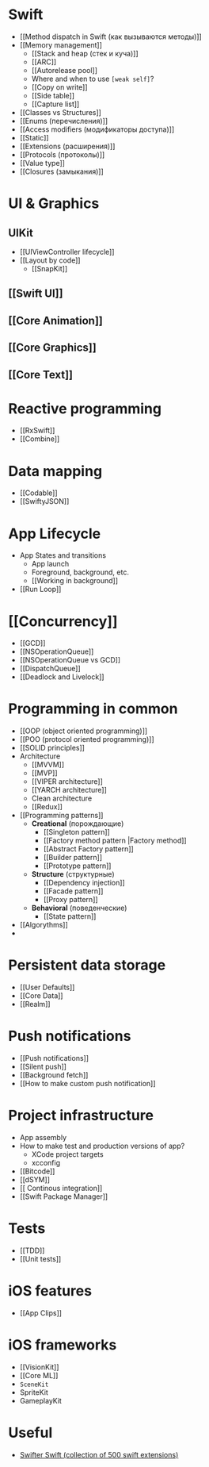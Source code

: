# Swift
- [[Method dispatch in Swift (как вызываются методы)]]
- [[Memory management]]
	- [[Stack and heap (стек и куча)]]
	- [[ARC]]
	- [[Autorelease pool]]
	- Where and when to use `[weak self]`?
	- [[Copy on write]]
	- [[Side table]]
	- [[Capture list]]
- [[Classes vs Structures]]
- [[Enums (перечисления)]]
- [[Access modifiers (модификаторы доступа)]]
- [[Static]]
- [[Extensions (расширения)]]
- [[Protocols (протоколы)]]
- [[Value type]]
- [[Closures (замыкания)]]


# UI & Graphics
## UIKit
- [[UIViewController lifecycle]]
- [[Layout by code]]
	- [[SnapKit]]
## [[Swift UI]]
## [[Core Animation]]
## [[Core Graphics]]
## [[Core Text]]



# Reactive programming
- [[RxSwift]]
- [[Combine]]



# Data mapping
- [[Codable]]
- [[SwiftyJSON]]



# App Lifecycle
- App States and transitions
	- App launch
	- Foreground, background, etc.
	- [[Working in background]]
- [[Run Loop]]



# [[Concurrency]]
- [[GCD]]
- [[NSOperationQueue]]
- [[NSOperationQueue vs GCD]]
- [[DispatchQueue]]
- [[Deadlock and Livelock]]



# Programming in common
- [[OOP (object oriented programming)]]
- [[POO (protocol oriented programming)]]
- [[SOLID principles]]
- Architecture
	- [[MVVM]]
	- [[MVP]]
	- [[VIPER architecture]]
	- [[YARCH architecture]]
	- Clean architecture
	- [[Redux]]
- [[Programming patterns]]
	- __Creational__ (порождающие)
		- [[Singleton pattern]]
		- [[Factory method pattern |Factory method]]
		- [[Abstract Factory pattern]]
		- [[Builder pattern]]
		- [[Prototype pattern]]
	- __Structure__ (структурные)
		- [[Dependency injection]]
		- [[Facade pattern]]
		- [[Proxy pattern]]
	- __Behavioral__ (поведенческие)
		- [[State pattern]]
- [[Algorythms]]
- 



# Persistent data storage
- [[User Defaults]]
- [[Core Data]]
- [[Realm]]



# Push notifications
- [[Push notifications]]
- [[Silent push]]
- [[Background fetch]]
- [[How to make custom push notification]]



# Project infrastructure
- App assembly
- How to make test and production versions of app?
	- XCode project targets
	- xcconfig
- [[Bitcode]]
- [[dSYM]]
- [[ Continous integration]]
- [[Swift Package Manager]]



# Tests
- [[TDD]]
- [[Unit tests]]



# iOS features
- [[App Clips]]


# iOS frameworks
- [[VisionKit]]
- [[Core ML]]
- `SceneKit`
- SpriteKit
- GameplayKit


# Useful
- [Swifter Swift (collection of 500 swift extensions)](https://swifterswift.com)
